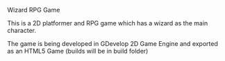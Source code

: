 Wizard RPG Game

This is a 2D platformer and RPG game which has a wizard as the main character.

The game is being developed in GDevelop 2D Game Engine and exported as an HTML5 Game (builds will be in build folder)

